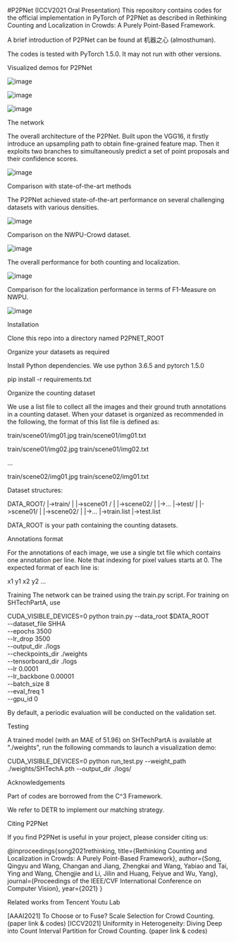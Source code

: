 #P2PNet (ICCV2021 Oral Presentation)
This repository contains codes for the official implementation in PyTorch of P2PNet as described in Rethinking Counting and Localization in Crowds: A Purely Point-Based Framework.

A brief introduction of P2PNet can be found at 机器之心 (almosthuman).

The codes is tested with PyTorch 1.5.0. It may not run with other versions.

Visualized demos for P2PNet

![image](https://github.com/user-attachments/assets/8372d6e0-53e3-452e-b9d6-2d9d725d64fc)

![image](https://github.com/user-attachments/assets/a06f6974-79a1-4f9b-9465-555c4380d424)

![image](https://github.com/user-attachments/assets/c5d0c808-e456-4efe-b64e-b0982e649bd3)


The network

The overall architecture of the P2PNet. Built upon the VGG16, it firstly introduce an upsampling path to obtain fine-grained feature map. Then it exploits two branches to simultaneously predict a set of point proposals and their confidence scores.

![image](https://github.com/user-attachments/assets/16604700-008a-4dc1-b023-9e9447f37506)


Comparison with state-of-the-art methods

The P2PNet achieved state-of-the-art performance on several challenging datasets with various densities.

![image](https://github.com/user-attachments/assets/144070fb-f462-497b-ab2c-87991d3f8db0)

Comparison on the NWPU-Crowd dataset.

![image](https://github.com/user-attachments/assets/d56e7eaa-ad7c-4221-a4eb-e01bd62aa3c8)


The overall performance for both counting and localization.

![image](https://github.com/user-attachments/assets/3d327446-f26d-4574-b378-f78c7f8ddd67)

Comparison for the localization performance in terms of F1-Measure on NWPU.

![image](https://github.com/user-attachments/assets/9323babb-5888-4bf6-aa55-74fb639accc6)

Installation

Clone this repo into a directory named P2PNET_ROOT

Organize your datasets as required

Install Python dependencies. We use python 3.6.5 and pytorch 1.5.0

pip install -r requirements.txt

Organize the counting dataset

We use a list file to collect all the images and their ground truth annotations in a counting dataset. When your dataset is organized as recommended in the following, the format of this list file is defined as:


train/scene01/img01.jpg train/scene01/img01.txt

train/scene01/img02.jpg train/scene01/img02.txt

...

train/scene02/img01.jpg train/scene02/img01.txt

Dataset structures:


DATA_ROOT/
        |->train/
        |    |->scene01 /
        |    |->scene02/
        |    |->...
        |->test/
        |    |->scene01/
        |    |->scene02/
        |    |->...
        |->train.list
        |->test.list
        
DATA_ROOT is your path containing the counting datasets.


Annotations format

For the annotations of each image, we use a single txt file which contains one annotation per line. Note that indexing for pixel values starts at 0. The expected format of each line is:


x1 y1
x2 y2
...


Training
The network can be trained using the train.py script. For training on SHTechPartA, use


CUDA_VISIBLE_DEVICES=0 python train.py --data_root $DATA_ROOT \
    --dataset_file SHHA \
    --epochs 3500 \
    --lr_drop 3500 \
    --output_dir ./logs \
    --checkpoints_dir ./weights \
    --tensorboard_dir ./logs \
    --lr 0.0001 \
    --lr_backbone 0.00001 \
    --batch_size 8 \
    --eval_freq 1 \
    --gpu_id 0

By default, a periodic evaluation will be conducted on the validation set.


Testing


A trained model (with an MAE of 51.96) on SHTechPartA is available at "./weights", run the following commands to launch a visualization demo:



CUDA_VISIBLE_DEVICES=0 python run_test.py --weight_path ./weights/SHTechA.pth --output_dir ./logs/

Acknowledgements

Part of codes are borrowed from the C^3 Framework.

We refer to DETR to implement our matching strategy.

Citing P2PNet

If you find P2PNet is useful in your project, please consider citing us:


@inproceedings{song2021rethinking,
  title={Rethinking Counting and Localization in Crowds: A Purely Point-Based Framework},
  author={Song, Qingyu and Wang, Changan and Jiang, Zhengkai and Wang, Yabiao and Tai, Ying and Wang, Chengjie and Li, Jilin and Huang, Feiyue and Wu, Yang},
  journal={Proceedings of the IEEE/CVF International Conference on Computer Vision},
  year={2021}
}


Related works from Tencent Youtu Lab

[AAAI2021] To Choose or to Fuse? Scale Selection for Crowd Counting. (paper link & codes)
[ICCV2021] Uniformity in Heterogeneity: Diving Deep into Count Interval Partition for Crowd Counting. (paper link & codes)
